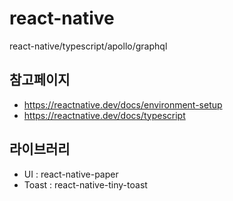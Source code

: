 # react-native

react-native/typescript/apollo/graphql

## 참고페이지

- https://reactnative.dev/docs/environment-setup
- https://reactnative.dev/docs/typescript

## 라이브러리

- UI : react-native-paper
- Toast : react-native-tiny-toast
